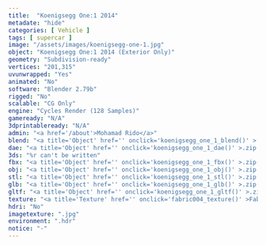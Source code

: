 ```yaml
---
title:  "Koenigsegg One:1 2014"
metadate: "hide"
categories: [ Vehicle ]
tags: [ supercar ]
image: "/assets/images/koenigsegg-one-1.jpg"
object: "Koenigsegg One:1 2014 (Exterior Only)"
geometry: "Subdivision-ready"
vertices: "201,315"
uvunwrapped: "Yes"
animated: "No"
software: "Blender 2.79b"
rigged: "No"
scalable: "CG Only"
engine: "Cycles Render (128 Samples)"
gameready: "N/A"
3dprintableready: "N/A"
admin: "<a href='/about'>Mohamad Rido</a>"
blend: "<a title='Object' href='' onclick='koenigsegg_one_1_blend()' >.zip 10.2 MB</a>"
dae: "<a title='Object' href='' onclick='koenigsegg_one_1_dae()' >.zip 5.0 MB</a>"
3ds: "%r can't be written"
fbx: "<a title='Object' href='' onclick='koenigsegg_one_1_fbx()' >.zip 5.4 MB</a>"
obj: "<a title='Object' href='' onclick='koenigsegg_one_1_obj()' >.zip 4.1 MB</a>"
stl: "<a title='Object' href='' onclick='koenigsegg_one_1_stl()' >.zip 5.5 MB</a>"
glb: "<a title='Object' href='' onclick='koenigsegg_one_1_glb()' >.zip 10.8 MB</a>"
gltf: "<a title='Object' href='' onclick='koenigsegg_one_1_gltf()' >.zip 11.4 MB</a>"
texture: "<a title='Texture' href='' onclick='fabric004_texture()' >Fabric004</a>"
hdri: "No"
imagetexture: ".jpg"
environment: ".hdr"
notice: "-"
---
```

